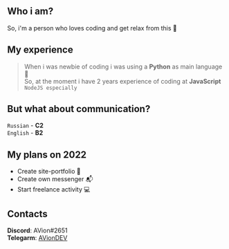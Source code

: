 ## Who i am?
So, i'm a person who loves coding and get relax from this :sparkling_heart:

## My experience
> When i was newbie of coding i was using a **Python** as main language :snake:    
So, at the moment i have 2 years experience of coding at **JavaScript** `NodeJS especially`

## But what about communication?

`Russian` - **C2**    
`English` - **B2**

## My plans on 2022
    
- Create site-portfolio :gift_heart:
- Create own messenger :mailbox_with_mail:
- Start freelance activity :computer:

## Contacts

**Discord**: AVion#2651    
**Telegarm**: [AVionDEV](https://t.me/AVionDEV)
